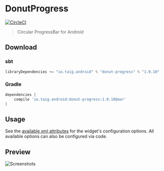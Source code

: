 # DonutProgress

[![CircleCI](https://circleci.com/gh/Taig/donut-progress/tree/master.svg?style=shield)](https://circleci.com/gh/Taig/donut-progress/tree/master)

> Circular ProgressBar for Android

## Download

### sbt

````scala
libraryDependencies += "io.taig.android" % "donut-progress" % "1.0.10"
````

### Gradle

````groovy
dependencies {
    compile 'io.taig.android:donut-progress:1.0.10@aar'
}
````

## Usage

See the [available xml attributes](https://github.com/taig/donutprogress/blob/master/src/main/res/values/attrs.xml) for the widget's configuration options. All available options can also be configured via code.

## Preview

![Screenshots](http://taig.io/DonutProgress/screenshot.png)